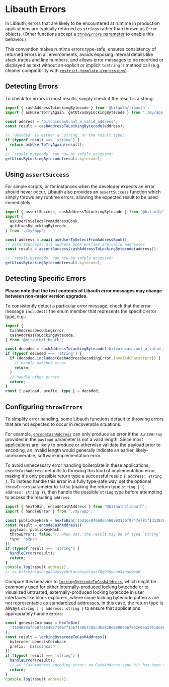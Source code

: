 # Libauth Errors

In Libauth, errors that are likely to be encountered at runtime in production applications are typically returned as `string`s rather than thrown as `Error` objects. (Other functions accept a [`throwErrors` parameter](#configuring-throwerrors) to enable this behavior.)

This convention makes runtime errors type-safe, ensures consistency of returned errors in all environments, avoids exposing internal details like stack traces and line numbers, and allows error messages to be recorded or displayed as text without an explicit or implicit `toString()` method call (e.g. cleaner compatibility with [`restrict-template-expressions`](https://typescript-eslint.io/rules/restrict-template-expressions/)).

## Detecting Errors

To check for errors in most results, simply check if the result is a string:

```ts
import { cashAddressToLockingBytecode } from '@bitauth/libauth';
import { askUserToTryAgain, getUtxosByLockingBytecode } from './my/app';

const address = 'bitcoincash:not_a_valid_address';
const result = cashAddressToLockingBytecode(address);

// `decoded` is either a `string` or the result type:
if (typeof result === 'string') {
  return askUserToTryAgain(result);
}
// `result.bytecode` can now be safely accessed:
getUtxosByLockingBytecode(result.bytecode);
```

## Using `assertSuccess`

For simple scripts, or for instances when the developer expects an error should never occur, Libauth also provides an `assertSuccess` function which simply throws any runtime errors, allowing the expected result to be used immediately:

```ts
import { assertSuccess, cashAddressToLockingBytecode } from '@bitauth/libauth';
import {
  askUserToSelectFromAddressBook,
  getUtxosByLockingBytecode,
} from './my/app';

const address = await askUserToSelectFromAddressBook();
// assertSuccess: all address book entries are valid addresses
const result = assertSuccess(cashAddressToLockingBytecode(address));

// `result.bytecode` can now be safely accessed:
getUtxosByLockingBytecode(result.bytecode);
```

## Detecting Specific Errors

**Please note that the text contents of Libauth error messages may change between non-major version upgrades.**

To consistently detect a particular error message, check that the error message `includes()` the enum member that represents the specific error type, e.g.:

```ts
import {
  CashAddressDecodingError,
  cashAddressToLockingBytecode,
} from '@bitauth/libauth';

const decoded = cashAddressToLockingBytecode('bitcoincash:not_a_valid_address');
if (typeof decoded === 'string') {
  if (decoded.includes(CashAddressDecodingError.invalidCharacters)) {
    // handle matched error
    return;
  }
  // handle other errors
  return;
}
const { payload, prefix, type } = decoded;
```

## Configuring `throwErrors`

To simplify error handling, some Libauth functions default to throwing errors that are not expected to occur in recoverable situations.

For example, [`encodeCashAddress`](https://libauth.org/functions/encodeCashAddress.html) can only produce an error if the `Uint8Array` provided in the `payload` parameter is not a valid length. Since most applications are likely to produce or otherwise validate the payload prior to encoding, an invalid length would generally indicate an earlier, likely-unrecoverable, software implementation error.

To avoid unnecessary error handling boilerplate in these applications, `encodeCashAddress` defaults to throwing this kind of implementation error, making it's only possible return type a successful result: `{ address: string }`. To instead handle this error in a fully type-safe way, set the optional `throwErrors` parameter to `false` (making the return type `string | { address: string }`), then handle the possible `string` type before attempting to access the resulting `address`:

```ts
import { hexToBin, encodeCashAddress } from '@bitauth/libauth';
import { handleError } from './my/app';

const publicKeyHash = hexToBin('15d16c84669ab46059313bf0747e781f1d13936d');
const result = encodeCashAddress({
  payload: publicKeyHash,
  throwErrors: false, // when set, the result may be of type `string`
  type: 'p2pkh',
});
if (typeof result === 'string') {
  handleError(result);
  return;
}
console.log(result.address);
// => bitcoincash:qq2azmyyv6dtgczexyalqar70q036yund54qgw0wg6
```

Compare this behavior to [`lockingBytecodeToCashAddress`](https://libauth.org/functions/lockingBytecodeToCashAddress.html), which might be commonly used for either internally-produced locking bytecode or to visualized untrusted, externally-produced locking bytecode in user interfaces like block explorers, where some locking bytecode patterns are not representable as standardized addresses. In this case, the return type is always `string | { address: string }` to ensure that applications appropriately handle errors:

```ts
const genesisCoinbase = hexToBin(
  '4104678afdb0fe5548271967f1a67130b7105cd6a828e03909a67962e0ea1f61deb649f6bc3f4cef38c4f35504e51ec112de5c384df7ba0b8d578a4c702b6bf11d5fac',
);
const result = lockingBytecodeToCashAddress({
  bytecode: genesisCoinbase,
  prefix: 'bitcoincash',
});
if (typeof result === 'string') {
  handleError(result);
  // => "CashAddress encoding error: no CashAddress type bit has been standardized for P2PK locking bytecode."
  return;
}
console.log(result.address);
```
